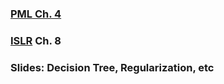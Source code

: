### [__PML__ Ch. 4](https://github.com/PHBS/python-machine-learning-book/tree/master/code/ch04)

### [__ISLR__](https://github.com/PHBS/ISLR-python/tree/master/Notebooks) Ch. 8

### Slides: Decision Tree, Regularization, etc
